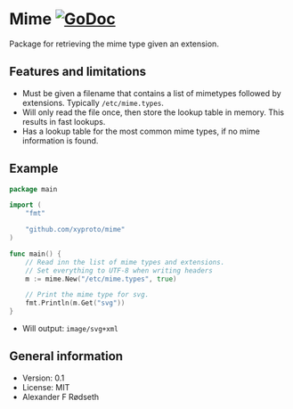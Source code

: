 # Mime [![GoDoc](https://godoc.org/github.com/xyproto/mime?status.svg)](http://godoc.org/github.com/xyproto/mime)

Package for retrieving the mime type given an extension.

Features and limitations
------------------------

* Must be given a filename that contains a list of mimetypes followed by extensions. Typically `/etc/mime.types`.
* Will only read the file once, then store the lookup table in memory. This results in fast lookups.
* Has a lookup table for the most common mime types, if no mime information is found.

Example
-------

~~~ go
package main

import (
	"fmt"

	"github.com/xyproto/mime"
)

func main() {
	// Read inn the list of mime types and extensions.
	// Set everything to UTF-8 when writing headers
	m := mime.New("/etc/mime.types", true)

	// Print the mime type for svg.
	fmt.Println(m.Get("svg"))
}
~~~

* Will output: `image/svg+xml`


General information
-------------------

* Version: 0.1
* License: MIT
* Alexander F Rødseth

